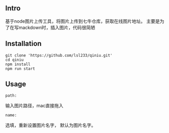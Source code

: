 ## Intro
基于node图片上传工具，将图片上传到七牛仓库，获取在线图片地址。 主要是为了在写mackdown时，插入图片，代码很简陋
<!-- more -->
## Installation
```
git clone 'https://github.com/lsl233/qiniu.git'
cd qiniu
npm install
npm run start
```

## Usage
```
path:
```
输入图片路径，mac直接拖入
```
name:
```
选填，重新设置图片名字， 默认为图片名字。
